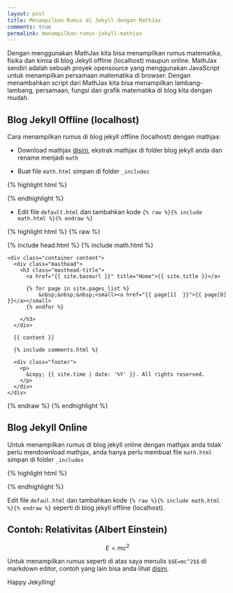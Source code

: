 ```yaml
---
layout: post
title: Menampilkan Rumus di Jekyll dengan MathJax
comments: true
permalink: menampilkan-rumus-jekyll-mathjax
---
```


Dengan menggunakan MathJax kita bisa menampilkan rumus matematika, fisika dan kimia di blog Jekyll offline (localhost) maupun online. MathJax sendiri adalah sebuah proyek opensource yang menggunakan JavaScript untuk menampilkan persamaan matematika di browser. Dengan menambahkan script dari MathJax kita bisa menampilkan lambang-lambang, persamaan, fungsi dan grafik matematika di blog kita dengan mudah.

## Blog Jekyll Offline (localhost)
Cara menampilkan rumus di blog jekyll offline (localhost) dengan mathjax:

- Download mathjax [disini](http://docs.mathjax.org/en/latest/installation.html "Download MathJax"), ekstrak mathjax di folder blog jekyll anda dan rename menjadi `math`

- Buat file `math.html` simpan di folder `_includes` 

{% highlight html %}
<script type="text/javascript"
src="http://localhost:4000/math/MathJax.js?config=TeX-AMS-MML_HTMLorMML">
</script>
{% endhighlight %}

- Edit file `default.html` dan tambahkan kode `{% raw %}{% include math.html %}{% endraw %}`

{% highlight html %}
{% raw %}
<!DOCTYPE html>
<html xmlns="http://www.w3.org/1999/xhtml" xml:lang="en" lang="en-us">

  {% include head.html %}
  {% include math.html %}

  <body>

    <div class="container content">
      <div class="masthead">
        <h3 class="masthead-title">
          <a href="{{ site.baseurl }}" title="Home">{{ site.title }}</a>

          {% for page in site.pages_list %}
              &nbsp;&nbsp;&nbsp;<small><a href="{{ page[1]  }}">{{ page[0] }}</a></small>
          {% endfor %}
          
        </h3>
      </div>

      {{ content }}

      {% include comments.html %}

      <div class="footer">
        <p>
          &copy; {{ site.time | date: '%Y' }}. All rights reserved.
        </p>
      </div>
    </div>

  </body>
</html>
{% endraw %}
{% endhighlight %}

## Blog Jekyll Online
Untuk menampilkan rumus di blog jekyll online dengan mathjax anda tidak perlu mendownload mathjax, anda hanya perlu membuat file `math.html` simpan di folder `_includes`

{% highlight html %}
<script type="text/javascript"
src="http://cdn.mathjax.org/mathjax/latest/MathJax.js?config=TeX-AMS-MML_HTMLorMML">
</script>
{% endhighlight %}

Edit file `defaul.html` dan tambahkan kode `{% raw %}{% include math.html %}{% endraw %}` seperti di blog jekyll offline (localhost).

## Contoh: Relativitas (Albert Einstein)

$$E=mc^2$$

Untuk menampilkan rumus seperti di atas saya menulis `$$E=mc^2$$` di markdown editor, contoh yang lain bisa anda lihat [disini](http://meta.math.stackexchange.com/questions/5020/mathjax-basic-tutorial-and-quick-reference "MathJax basic tutorial and quick reference").

Happy Jekylling!
